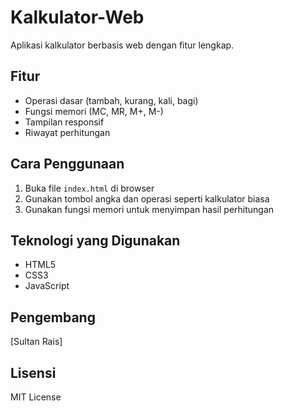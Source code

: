 # Kalkulator-Web


Aplikasi kalkulator berbasis web dengan fitur lengkap.

## Fitur

- Operasi dasar (tambah, kurang, kali, bagi)
- Fungsi memori (MC, MR, M+, M-)
- Tampilan responsif
- Riwayat perhitungan

## Cara Penggunaan

1. Buka file `index.html` di browser
2. Gunakan tombol angka dan operasi seperti kalkulator biasa
3. Gunakan fungsi memori untuk menyimpan hasil perhitungan

## Teknologi yang Digunakan

- HTML5
- CSS3
- JavaScript

## Pengembang

[Sultan Rais]

## Lisensi

MIT License
